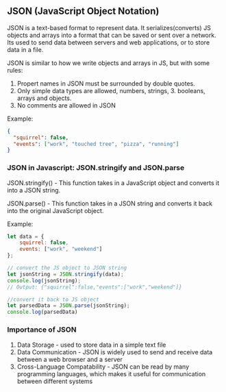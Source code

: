 ## **JSON (JavaScript Object Notation)**

JSON is a text-based format to represent data. It serializes(converts) JS objects and arrays into a format that can be saved or sent over a network. Its used to send data between servers and web applications, or to store data in a file. 

JSON is similar to how we write objects and arrays in JS, but with some rules:

1. Propert names in JSON must be surrounded by double quotes.
2. Only simple data types are allowed, numbers, strings, 3. booleans, arrays and objects.
3. No comments are allowed in JSON

Example:
```json
{
  "squirrel": false,
  "events": ["work", "touched tree", "pizza", "running"]
}

```

### JSON in Javascript: JSON.stringify and JSON.parse
JSON.stringify() - This function takes in a JavaScript object and converts it into a JSON string.

JSON.parse() - This function takes in a JSON string and converts it back into the original JavaScript object.

Example:
```javascript
let data = {
    squirrel: false,
    events: ["work", "weekend"]
};

// convert the JS object to JSON string
let jsonString = JSON.stringify(data);
console.log(jsonString); 
// Output: {"squirrel":false,"events":["work","weekend"]}

//convert it back to JS object
let parsedData = JSON.parse(jsonString);
console.log(parsedData)

```

### Importance of JSON
1. Data Storage - used to store data in a simple text file
2. Data Communication - JSON is widely used to send and receive data between a web browser and a server
3. Cross-Language Compatability - JSON can be read by many programming languages, which makes it useful for communication between different systems
